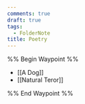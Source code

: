 ```yaml
---
comments: true
draft: true
tags:
  - FolderNote
title: Poetry
---
```

%% Begin Waypoint %%

- [[A Dog]]
- [[Natural Teror]]

%% End Waypoint %%
